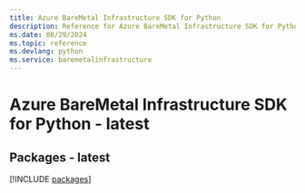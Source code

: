 ```yaml
---
title: Azure BareMetal Infrastructure SDK for Python
description: Reference for Azure BareMetal Infrastructure SDK for Python
ms.date: 08/29/2024
ms.topic: reference
ms.devlang: python
ms.service: baremetalinfrastructure
---
```

# Azure BareMetal Infrastructure SDK for Python - latest
## Packages - latest
[!INCLUDE [packages](baremetal-infrastructure-index.md)]